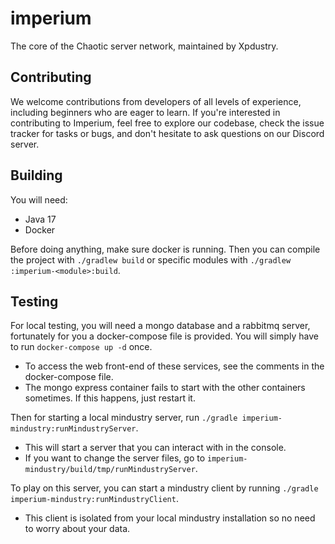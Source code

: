 # imperium

The core of the Chaotic server network, maintained by Xpdustry.

## Contributing

We welcome contributions from developers of all levels of experience, including beginners who are eager to learn.
If you're interested in contributing to Imperium, feel free to explore our codebase,
check the issue tracker for tasks or bugs, and don't hesitate to ask questions on our Discord server.

## Building

You will need:
- Java 17
- Docker

Before doing anything, make sure docker is running.
Then you can compile the project with `./gradlew build` or specific modules with `./gradlew :imperium-<module>:build`.

## Testing

For local testing, you will need a mongo database and a rabbitmq server,
fortunately for you a docker-compose file is provided. You will simply have to run `docker-compose up -d` once.
- To access the web front-end of these services, see the comments in the docker-compose file.
- The mongo express container fails to start with the other containers sometimes. If this happens, just restart it.

Then for starting a local mindustry server, run `./gradle imperium-mindustry:runMindustryServer`.
- This will start a server that you can interact with in the console.
- If you want to change the server files, go to `imperium-mindustry/build/tmp/runMindustryServer`.

To play on this server, you can start a mindustry client by running `./gradle imperium-mindustry:runMindustryClient`.
- This client is isolated from your local mindustry installation so no need to worry about your data.
